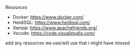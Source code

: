 *Resources*

* Docker: https://www.docker.com/
* HeidiSQL: https://www.heidisql.com/
* Xampp: https://www.apachefriends.org/
* Vscode: https://code.visualstudio.com/



add any resources we use/will use that i might have missed
